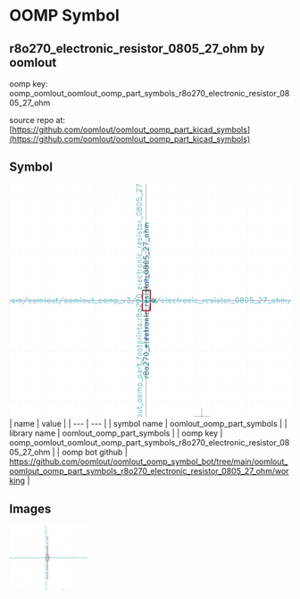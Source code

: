 # OOMP Symbol  
## r8o270_electronic_resistor_0805_27_ohm  by oomlout  
  
oomp key: oomp_oomlout_oomlout_oomp_part_symbols_r8o270_electronic_resistor_0805_27_ohm  
  
source repo at: [https://github.com/oomlout/oomlout_oomp_part_kicad_symbols](https://github.com/oomlout/oomlout_oomp_part_kicad_symbols)  
## Symbol  
  
[![working.png](working_600.png)](working.png)  
| name | value | 
| --- | --- | 
| symbol name | oomlout_oomp_part_symbols | 
| library name | oomlout_oomp_part_symbols | 
| oomp key | oomp_oomlout_oomlout_oomp_part_symbols_r8o270_electronic_resistor_0805_27_ohm | 
| oomp bot github | https://github.com/oomlout/oomlout_oomp_symbol_bot/tree/main/oomlout_oomlout_oomp_part_symbols_r8o270_electronic_resistor_0805_27_ohm/working | 
## Images  
  
[![working.png](working_140.png)](working.png)  
